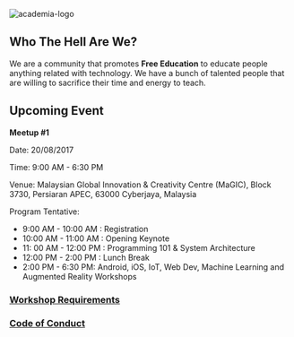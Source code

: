 ![academia-logo](https://raw.githubusercontent.com/DevconX/academia/master/assets/academia-logo.png)

## Who The Hell Are We?

We are a community that promotes **Free Education** to educate people anything related with technology. We have a bunch of talented people that are willing to sacrifice their time and energy to teach.

## Upcoming Event

**Meetup #1**

Date: 20/08/2017

Time: 9:00 AM - 6:30 PM

Venue: Malaysian Global Innovation & Creativity Centre (MaGIC), Block 3730, Persiaran APEC, 63000 Cyberjaya, Malaysia

Program Tentative:

* 9:00 AM - 10:00 AM : Registration
* 10:00 AM - 11:00 AM : Opening Keynote
* 11: 00 AM - 12:00 PM : Programming 101 & System Architecture
* 12:00 PM - 2:00 PM : Lunch Break
* 2:00 PM - 6:30 PM: Android, iOS, IoT, Web Dev, Machine Learning and Augmented Reality Workshops

### [Workshop Requirements](https://github.com/DevconX/academia/blob/master/requirements.md)
### [Code of Conduct](https://github.com/DevconX/academia/blob/master/code-of-conduct.md)

